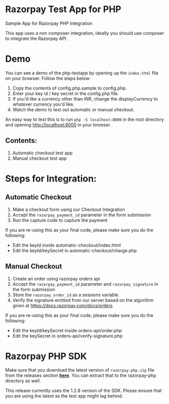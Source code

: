 # Razorpay Test App for PHP

Sample App for Razorpay PHP Integration

This app uses a non composer integration, ideally you should use composer to integrate the Razorpay API.

# Demo

You can see a demo of the php-testapp by opening up the `index.html` file on your browser. Follow the steps below:

1. Copy the contents of config.php.sample to config.php.
2. Enter your key id / key secret in the config.php file.
3. If you'd like a currency other than INR, change the displayCurrency to whatever currency you'd like.
4. Watch the demo to test out automatic or manual checkout.

An easy way to test this is to run `php -S localhost:8000` in the root directory
and opening <http://localhost:8000> in your browser.

## Contents:

1. Automatic checkout test app
2. Manual checkout test app

# Steps for Integration:

## Automatic Checkout

1. Make a checkout form using our Checkout Integration
2. Accept the `razorpay_payment_id` parameter in the form submission
3. Run the capture code to capture the payment

If you are re-using this as your final code, please make sure you do the following:

- Edit the keyId inside automatic-checkout/index.html
- Edit the keyId/keySecret in automatic-checkout/charge.php

## Manual Checkout

1. Create an order using razorpay orders api
2. Accept the `razorpay_payment_id` parameter and `razorpay_signature` in the form submission
3. Store the `razorpay_order_id` as a sessions variable
4. Verify the signature emitted from our server based on the algorithm given at https://docs.razorpay.com/docs/orders

If you are re-using this as your final code, please make sure you do the following:

- Edit the keyId/keySecret inside orders-api/order.php
- Edit the keySecret in orders-api/verify-signature.php

# Razorpay PHP SDK

Make sure that you download the latest version of `razorpay-php.zip` file from
the releases section **[here](https://github.com/razorpay/razorpay-php/releases)**.
You can extract that to the razorpay-php directory as well.

This release currently uses the 1.2.8 version of the SDK. Please ensure that you are
using the latest as the test app might lag behind.
